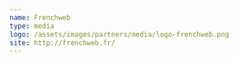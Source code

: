 ```yaml
---
name: Frenchweb
type: media
logo: /assets/images/partners/media/logo-frenchweb.png
site: http://frenchweb.fr/
---
```

